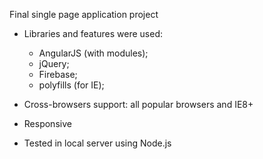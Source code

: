 Final single page application project

 - Libraries and features were used:
   - AngularJS (with modules);
   - jQuery;
   - Firebase;
   - polyfills (for IE);
 
- Cross-browsers support:
 all popular browsers and IE8+
 
- Responsive

- Tested in local server using Node.js
 
